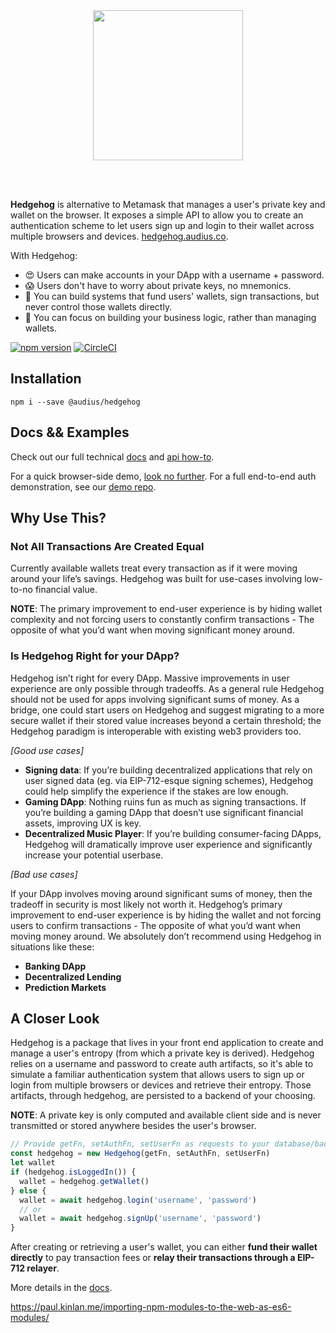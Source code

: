 <br />
<br />

<p align="center">
  <img src="https://user-images.githubusercontent.com/2731362/58195666-5cba9a00-7c7d-11e9-8409-5aa34b780ea2.png" width="240" />
</p>

<br />
<br />

**Hedgehog** is alternative to Metamask that manages a user's private key and wallet on the browser. It exposes a simple API to allow you to create an authentication scheme to let users sign up and login to their wallet across multiple browsers and devices. [hedgehog.audius.co](https://hedgehog.audius.co).

With Hedgehog:

* 😍 Users can make accounts in your DApp with a username + password.
* 😱 Users don't have to worry about private keys, no mnemonics.
* 🔏 You can build systems that fund users' wallets, sign transactions, but never control those wallets directly.
* 🌇 You can focus on building your business logic, rather than managing wallets.

[![npm version](https://badge.fury.io/js/%40audius%2Fhedgehog.svg)](https://badge.fury.io/js/%40audius%2Fhedgehog) [![CircleCI](https://circleci.com/gh/AudiusProject/hedgehog.svg?style=svg&circle-token=dc1943e26d04e05beca719fb45baaab93fe04bce)](https://circleci.com/gh/AudiusProject/audius-hedgehog)

## Installation

```
npm i --save @audius/hedgehog
```

## Docs && Examples

Check out our full technical [docs](http://audiusproject.github.io/hedgehog-docs) and [api how-to](http://audiusproject.github.io/hedgehog-docs#how-to).

For a quick browser-side demo, [look no further](https://codesandbox.io/embed/pp9zzv2n00). For a full end-to-end auth demonstration, see our [demo repo](https://github.com/AudiusProject/audius-hedgehog-demo).

## Why Use This?

### Not All Transactions Are Created Equal
Currently available wallets treat every transaction as if it were moving around your life’s savings. Hedgehog was built for use-cases involving low-to-no financial value.

**NOTE**: The primary improvement to end-user experience is by hiding wallet complexity and not forcing users to constantly confirm transactions - The opposite of what you’d want when moving significant money around.

### Is Hedgehog Right for your DApp?
Hedgehog isn’t right for every DApp. Massive improvements in user experience are only possible through tradeoffs. As a general rule Hedgehog should not be used for apps involving significant sums of money. As a bridge, one could start users on Hedgehog and suggest migrating to a more secure wallet if their stored value increases beyond a certain threshold; the Hedgehog paradigm is interoperable with existing web3 providers too.

*[Good use cases]*

* **Signing data**: If you’re building decentralized applications that rely on user signed data (eg. via EIP-712-esque signing schemes), Hedgehog could help simplify the experience if the stakes are low enough.
* **Gaming DApp**: Nothing ruins fun as much as signing transactions. If you’re building a gaming DApp that doesn’t use significant financial assets, improving UX is key.
* **Decentralized Music Player**: If you’re building consumer-facing DApps, Hedgehog will dramatically improve user experience and significantly increase your potential userbase. 

*[Bad use cases]*

If your DApp involves moving around significant sums of money, then the tradeoff in security is most likely not worth it. Hedgehog’s primary improvement to end-user experience is by hiding the wallet and not forcing users to confirm transactions - The opposite of what you’d want when moving money around. We absolutely don’t recommend using Hedgehog in situations like these:

* **Banking DApp**
* **Decentralized Lending**
* **Prediction Markets**


## A Closer Look 

Hedgehog is a package that lives in your front end application to create and manage a user's entropy (from which a private key is derived). Hedgehog relies on a username and password to create auth artifacts, so it's able to simulate a familiar authentication system that allows users to sign up or login from multiple browsers or devices and retrieve their entropy. Those artifacts, through hedgehog, are persisted to a backend of your choosing.

**NOTE**: A private key is only computed and available client side and is never transmitted or stored anywhere besides the user's browser.

```javascript
// Provide getFn, setAuthFn, setUserFn as requests to your database/backend service (more details in docs).
const hedgehog = new Hedgehog(getFn, setAuthFn, setUserFn)
let wallet
if (hedgehog.isLoggedIn()) {
  wallet = hedgehog.getWallet()
} else {
  wallet = await hedgehog.login('username', 'password')
  // or
  wallet = await hedgehog.signUp('username', 'password')
}

```

After creating or retrieving a user's wallet, you can either **fund their wallet directly** to pay transaction fees or **relay their transactions through a EIP-712 relayer**.

More details in the [docs](http://audiusproject.github.io/hedgehog-docs).

https://paul.kinlan.me/importing-npm-modules-to-the-web-as-es6-modules/

